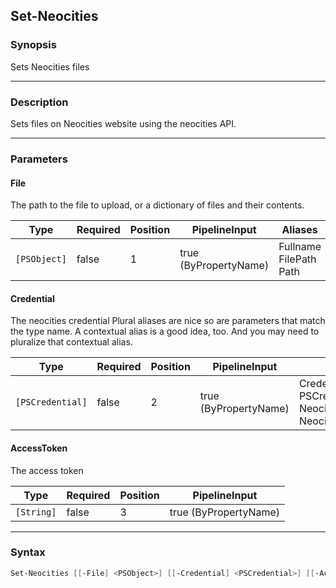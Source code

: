 Set-Neocities
-------------

### Synopsis
Sets Neocities files

---

### Description

Sets files on Neocities website using the neocities API.

---

### Parameters
#### **File**
The path to the file to upload, or a dictionary of files and their contents.

|Type        |Required|Position|PipelineInput        |Aliases                       |
|------------|--------|--------|---------------------|------------------------------|
|`[PSObject]`|false   |1       |true (ByPropertyName)|Fullname<br/>FilePath<br/>Path|

#### **Credential**
The neocities credential
Plural aliases are nice
so are parameters that match the type name.
A contextual alias is a good idea, too.
And you may need to pluralize that contextual alias.

|Type            |Required|Position|PipelineInput        |Aliases                                                                      |
|----------------|--------|--------|---------------------|-----------------------------------------------------------------------------|
|`[PSCredential]`|false   |2       |true (ByPropertyName)|Credentials<br/>PSCredential<br/>NeocitiesCredential<br/>NeocitiesCredentials|

#### **AccessToken**
The access token

|Type      |Required|Position|PipelineInput        |
|----------|--------|--------|---------------------|
|`[String]`|false   |3       |true (ByPropertyName)|

---

### Syntax
```PowerShell
Set-Neocities [[-File] <PSObject>] [[-Credential] <PSCredential>] [[-AccessToken] <String>] [<CommonParameters>]
```
